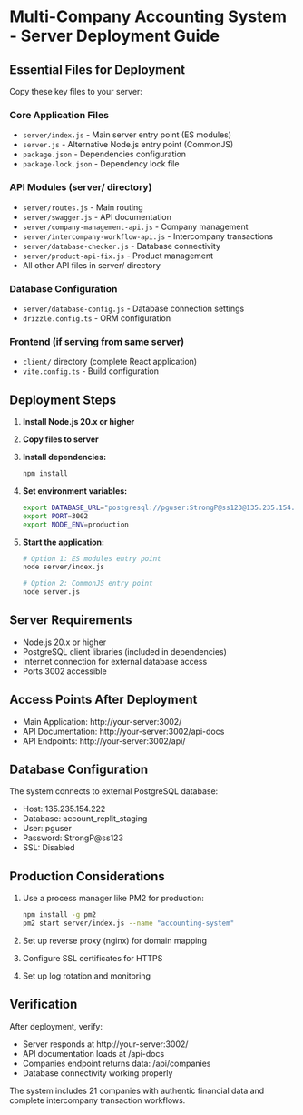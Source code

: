 # Multi-Company Accounting System - Server Deployment Guide

## Essential Files for Deployment

Copy these key files to your server:

### Core Application Files
- `server/index.js` - Main server entry point (ES modules)
- `server.js` - Alternative Node.js entry point (CommonJS)
- `package.json` - Dependencies configuration
- `package-lock.json` - Dependency lock file

### API Modules (server/ directory)
- `server/routes.js` - Main routing
- `server/swagger.js` - API documentation
- `server/company-management-api.js` - Company management
- `server/intercompany-workflow-api.js` - Intercompany transactions
- `server/database-checker.js` - Database connectivity
- `server/product-api-fix.js` - Product management
- All other API files in server/ directory

### Database Configuration
- `server/database-config.js` - Database connection settings
- `drizzle.config.ts` - ORM configuration

### Frontend (if serving from same server)
- `client/` directory (complete React application)
- `vite.config.ts` - Build configuration

## Deployment Steps

1. **Install Node.js 20.x or higher**
2. **Copy files to server**
3. **Install dependencies:**
   ```bash
   npm install
   ```

4. **Set environment variables:**
   ```bash
   export DATABASE_URL="postgresql://pguser:StrongP@ss123@135.235.154.222:5432/account_replit_staging?sslmode=disable"
   export PORT=3002
   export NODE_ENV=production
   ```

5. **Start the application:**
   ```bash
   # Option 1: ES modules entry point
   node server/index.js
   
   # Option 2: CommonJS entry point
   node server.js
   ```

## Server Requirements

- Node.js 20.x or higher
- PostgreSQL client libraries (included in dependencies)
- Internet connection for external database access
- Ports 3002 accessible

## Access Points After Deployment

- Main Application: http://your-server:3002/
- API Documentation: http://your-server:3002/api-docs
- API Endpoints: http://your-server:3002/api/

## Database Configuration

The system connects to external PostgreSQL database:
- Host: 135.235.154.222
- Database: account_replit_staging
- User: pguser
- Password: StrongP@ss123
- SSL: Disabled

## Production Considerations

1. Use a process manager like PM2 for production:
   ```bash
   npm install -g pm2
   pm2 start server/index.js --name "accounting-system"
   ```

2. Set up reverse proxy (nginx) for domain mapping
3. Configure SSL certificates for HTTPS
4. Set up log rotation and monitoring

## Verification

After deployment, verify:
- Server responds at http://your-server:3002/
- API documentation loads at /api-docs
- Companies endpoint returns data: /api/companies
- Database connectivity working properly

The system includes 21 companies with authentic financial data and complete intercompany transaction workflows.